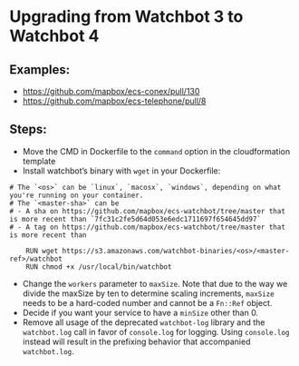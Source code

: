 # Upgrading from Watchbot 3 to Watchbot 4
## Examples:

- https://github.com/mapbox/ecs-conex/pull/130
- https://github.com/mapbox/ecs-telephone/pull/8


## Steps:
- Move the CMD in Dockerfile to the `command` option in the cloudformation template
- Install watchbot’s binary with `wget` in your Dockerfile:

```
# The `<os>` can be `linux`, `macosx`, `windows`, depending on what you're running on your container.
# The `<master-sha>` can be 
# - A sha on https://github.com/mapbox/ecs-watchbot/tree/master that is more recent than `7fc31c2fe5d64d053e6edc1711697f654645dd97`
# - A tag on https://github.com/mapbox/ecs-watchbot/tree/master that is more recent than 

    RUN wget https://s3.amazonaws.com/watchbot-binaries/<os>/<master-ref>/watchbot
    RUN chmod +x /usr/local/bin/watchbot
```


- Change the `workers` parameter to `maxSize`. Note that due to the way we divide the maxSize by ten to determine scaling increments, `maxSize` needs to be a hard-coded number and cannot be a `Fn::Ref` object.
- Decide if you want your service to have a `minSize` other than 0.
- Remove all usage of the deprecated `watchbot-log` library and the `watchbot.log` call in favor of `console.log` for logging. Using `console.log` instead will result in the prefixing behavior that accompanied `watchbot.log`.

